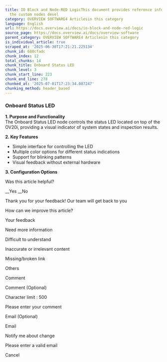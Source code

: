 ```yaml
---
title: IO Block and Node-RED LogicThis document provides reference information about
  the custom nodes devel
category: OVERVIEW SOFTWARE4 Articlesin this category
language: English
url: https://docs.overview.ai/docs/io-block-and-node-red-logic
source_page: https://docs.overview.ai/docs/overview-software
parent_category: OVERVIEW SOFTWARE4 Articlesin this category
is_individual_article: true
scraped_at: '2025-06-30T17:21:21.225134'
chunk_id: 680cfadc
chunk_index: 12
total_chunks: 14
chunk_title: Onboard Status LED
chunk_level: 3
chunk_start_line: 223
chunk_end_line: 278
chunked_at: '2025-07-01T17:23:34.087247'
chunking_method: header_based
---
```


### Onboard Status LED

**1\. Purpose and Functionality**  
The Onboard Status LED node controls the status LED located on top of the OV20i, providing a visual indicator of system states and inspection results.

**2\. Key Features**

  * Simple interface for controlling the LED
  * Multiple color options for different status indications
  * Support for blinking patterns
  * Visual feedback without external hardware



**3\. Configuration Options**

Was this article helpful?

__Yes __No

Thank you for your feedback\! Our team will get back to you

How can we improve this article?

Your feedback

Need more information

Difficult to understand

Inaccurate or irrelevant content

Missing/broken link

Others

Comment

Comment \(Optional\)

Character limit : 500

Please enter your comment

Email \(Optional\)

Email

Notify me about change  


Please enter a valid email

Cancel
